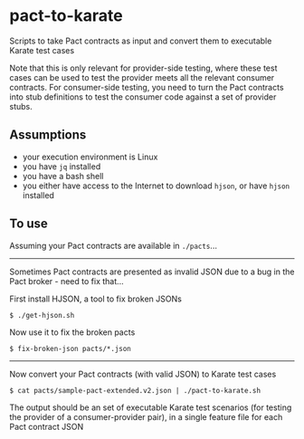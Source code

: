 # pact-to-karate

Scripts to take Pact contracts as input and convert them to executable Karate test cases

Note that this is only relevant for provider-side testing, where these test cases can be used to test the provider meets all the relevant consumer contracts. For consumer-side testing, you need to turn the Pact contracts into stub definitions to test the consumer code against a set of provider stubs.

## Assumptions

- your execution environment is Linux
- you have `jq` installed
- you have a bash shell
- you either have access to the Internet to download `hjson`, or have `hjson` installed

## To use

Assuming your Pact contracts are available in `./pacts`...

---

Sometimes Pact contracts are presented as invalid JSON due to a bug in the Pact broker - need to fix that...

First install HJSON, a tool to fix broken JSONs

`$ ./get-hjson.sh`

Now use it to fix the broken pacts

`$ fix-broken-json pacts/*.json`

---

Now convert your Pact contracts (with valid JSON) to Karate test cases

`$ cat pacts/sample-pact-extended.v2.json | ./pact-to-karate.sh`

The output should be an set of executable Karate test scenarios (for testing the provider of a consumer-provider pair), in a single feature file for each Pact contract JSON
